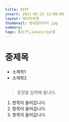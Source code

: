 ```yaml
---
title: DIFF
insert: 2021-02-22 12:00:08
layout: 레이아웃명
thumbnail: 썸네일이미지.jpg
summary: 
tags: [diff,javascript]
---
```


# 중제목
* 소제목1
* 소제목2

```js

```

> 문장을 입력해 봅니다.

1. 항목이 들어갑니다.
2. 항목이 들어갑니다.
3. 항목이 들어갑니다.
